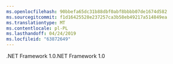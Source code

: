 ```yaml
---
ms.openlocfilehash: 90bbefa65dc31b88dbf0abf8bbbb07de1674d582
ms.sourcegitcommit: f1d16425528e237257ca3b58eb49217a514849ea
ms.translationtype: MT
ms.contentlocale: pl-PL
ms.lasthandoff: 04/24/2019
ms.locfileid: "63872649"
---
```

<span data-ttu-id="08456-101">.NET Framework 1.0</span><span class="sxs-lookup"><span data-stu-id="08456-101">.NET Framework 1.0</span></span>